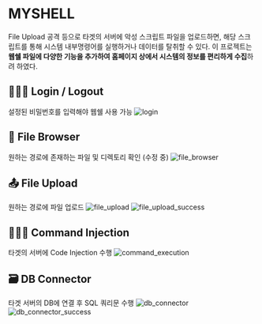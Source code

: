 # MYSHELL
File Upload 공격 등으로 타겟의 서버에 악성 스크립트 파일을 업로드하면, 해당 스크립트를 통해 시스템 내부명령어를 실행하거나 데이터를 탈취할 수 있다. 이 프로젝트는 **웹쉘 파일에 다양한 기능을 추가하여 홈페이지 상에서 시스템의 정보를 편리하게 수집**하려 하였다.


## 🙋🏻‍♀️ Login / Logout
설정된 비밀번호를 입력해야 웹쉘 사용 가능
![login](https://user-images.githubusercontent.com/76648555/209911922-16540d3a-fccc-4653-8562-2facccb42522.png)


## 🔎 File Browser
원하는 경로에 존재하는 파일 및 디렉토리 확인 (수정 중)
![file_browser](https://user-images.githubusercontent.com/76648555/209912034-4f183514-8f51-45b4-9a44-6aa1290a1cbc.png)


## 📤 File Upload
원하는 경로에 파일 업로드
![file_upload](https://user-images.githubusercontent.com/76648555/209912372-4d5408f0-731a-4d12-be10-972b5c324cc3.png)
![file_upload_success](https://user-images.githubusercontent.com/76648555/209912381-ac004489-fae2-46c1-b11a-34639592a2c8.png)


## 👩🏻‍💻 Command Injection
타겟의 서버에 Code Injection 수행
![command_execution](https://user-images.githubusercontent.com/76648555/209912481-bb471fa6-9a98-4985-99f3-18a6fa014ca4.png)


## 🗃 DB Connector
타겟 서버의 DB에 연결 후 SQL 쿼리문 수행
![db_connector](https://user-images.githubusercontent.com/76648555/209913599-2b528d81-b8ac-4d95-9b68-ac151cda4469.png)
![db_connector_success](https://user-images.githubusercontent.com/76648555/209913606-fd3c3872-6498-4993-831d-baf44d67000b.png)
